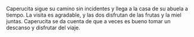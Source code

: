 Caperucita sigue su camino sin incidentes y llega a la casa de su abuela a tiempo. La visita es agradable, y las dos disfrutan de las frutas y la miel juntas. Caperucita se da cuenta de que a veces es bueno tomar un descanso y disfrutar del viaje.